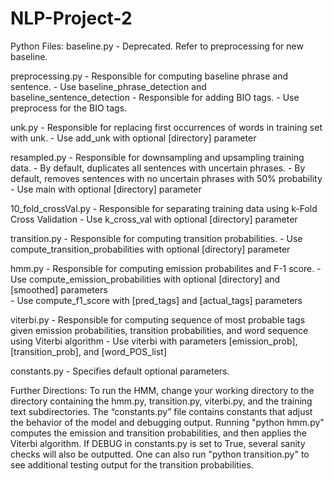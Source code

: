 # NLP-Project-2

Python Files:
baseline.py
    - Deprecated. Refer to preprocessing for new baseline.

preprocessing.py
    - Responsible for computing baseline phrase and sentence. 
    - Use baseline_phrase_detection and baseline_sentence_detection
    - Responsible for adding BIO tags.
    - Use preprocess for the BIO tags. 

unk.py 
    - Responsible for replacing first occurrences of words in training set with unk. 
    - Use add_unk with optional [directory] parameter 

resampled.py 
    - Responsible for downsampling and upsampling training data. 
    - By default, duplicates all sentences with uncertain phrases.
    - By default, removes sentences with no uncertain phrases with 50% probability
    - Use main with optional [directory] parameter

10_fold_crossVal.py 
    - Responsible for separating training data using k-Fold Cross Validation
    - Use k_cross_val with optional [directory] parameter

transition.py
    - Responsible for computing transition probabilities.
    - Use compute_transition_probabilities with optional [directory] parameter

hmm.py
    - Responsible for computing emission probabilites and F-1 score. 
    - Use compute_emission_probabilities with optional [directory] and [smoothed] parameters  
    - Use compute_f1_score with [pred_tags] and [actual_tags] parameters

viterbi.py
    - Responsible for computing sequence of most probable tags given emission probabilities, 
      transition probabilities, and word sequence using Viterbi algorithm
    - Use viterbi with parameters [emission_prob], [transition_prob], and [word_POS_list]

constants.py
    - Specifies default optional parameters. 

Further Directions: 
To run the HMM, change your working directory to the directory containing the hmm.py, transition.py, viterbi.py, and the training text subdirectories. The “constants.py” file contains constants that adjust the behavior of the model and debugging output. Running "python hmm.py" computes the emission and transition probabilities, and then applies the Viterbi algorithm. If DEBUG in constants.py is set to True, several sanity checks will also be outputted. One can also run "python transition.py" to see additional testing output for the transition probabilities. 

